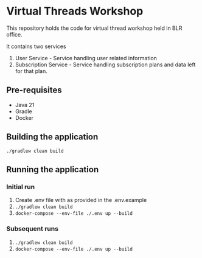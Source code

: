 # Virtual Threads Workshop
This repository holds the code for virtual thread workshop held in BLR office.

It contains two services
1. User Service - Service handling user related information
2. Subscription Service - Service handling subscription plans and data left for that plan.

## Pre-requisites
* Java 21
* Gradle
* Docker

## Building the application
```./gradlew clean build```

## Running the application
### Initial run
1. Create .env file with as provided in the .env.example
2. ```./gradlew clean build```
3. ```docker-compose --env-file ./.env up --build```

### Subsequent runs
1. ```./gradlew clean build```
2. ```docker-compose --env-file ./.env up --build```